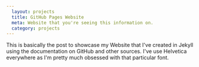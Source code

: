 ```yaml
---
  layout: projects
  title: GitHub Pages Website
  meta: Website that you're seeing this information on.
  category: projects
---
```


This is basically the post to showcase my Website that I've created in Jekyll using the documentation on GitHub and other sources. I've use Helvetica everywhere as I'm pretty much obsessed with that particular font.
